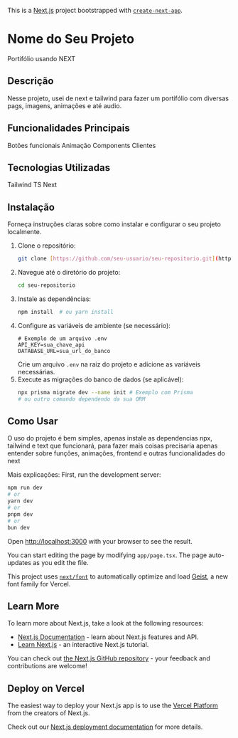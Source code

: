 This is a [Next.js](https://nextjs.org) project bootstrapped with [`create-next-app`](https://nextjs.org/docs/app/api-reference/cli/create-next-app).

# Nome do Seu Projeto
Portifólio usando NEXT
## Descrição
Nesse projeto, usei de next e tailwind para fazer um portifólio com diversas pags, imagens, animações e até audio.


## Funcionalidades Principais

Botões funcionais
Animação
Components Clientes

## Tecnologias Utilizadas

Tailwind
TS
Next

## Instalação

Forneça instruções claras sobre como instalar e configurar o seu projeto localmente.

1.  Clone o repositório:
    ```bash
    git clone [https://github.com/seu-usuario/seu-repositorio.git](https://www.google.com/search?q=https://github.com/seu-usuario/seu-repositorio.git)
    ```
2.  Navegue até o diretório do projeto:
    ```bash
    cd seu-repositorio
    ```
3.  Instale as dependências:
    ```bash
    npm install  # ou yarn install
    ```
4.  Configure as variáveis de ambiente (se necessário):
    ```
    # Exemplo de um arquivo .env
    API_KEY=sua_chave_api
    DATABASE_URL=sua_url_do_banco
    ```
    Crie um arquivo `.env` na raiz do projeto e adicione as variáveis necessárias.
5.  Execute as migrações do banco de dados (se aplicável):
    ```bash
    npx prisma migrate dev --name init # Exemplo com Prisma
    # ou outro comando dependendo da sua ORM
    ```

## Como Usar

O uso do projeto é bem simples, apenas instale as dependencias npx, tailwind e text que funcionará, para fazer mais coisas precisaria apenas entender sobre funções, animações, frontend e outras funcionalidades do next

Mais explicações:
First, run the development server:

```bash
npm run dev
# or
yarn dev
# or
pnpm dev
# or
bun dev
```

Open [http://localhost:3000](http://localhost:3000) with your browser to see the result.

You can start editing the page by modifying `app/page.tsx`. The page auto-updates as you edit the file.

This project uses [`next/font`](https://nextjs.org/docs/app/building-your-application/optimizing/fonts) to automatically optimize and load [Geist](https://vercel.com/font), a new font family for Vercel.

## Learn More

To learn more about Next.js, take a look at the following resources:

- [Next.js Documentation](https://nextjs.org/docs) - learn about Next.js features and API.
- [Learn Next.js](https://nextjs.org/learn) - an interactive Next.js tutorial.

You can check out [the Next.js GitHub repository](https://github.com/vercel/next.js) - your feedback and contributions are welcome!

## Deploy on Vercel

The easiest way to deploy your Next.js app is to use the [Vercel Platform](https://vercel.com/new?utm_medium=default-template&filter=next.js&utm_source=create-next-app&utm_campaign=create-next-app-readme) from the creators of Next.js.

Check out our [Next.js deployment documentation](https://nextjs.org/docs/app/building-your-application/deploying) for more details.
